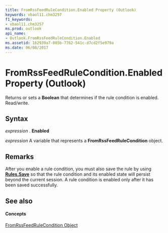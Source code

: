```yaml
---
title: FromRssFeedRuleCondition.Enabled Property (Outlook)
keywords: vbaol11.chm3257
f1_keywords:
- vbaol11.chm3257
ms.prod: outlook
api_name:
- Outlook.FromRssFeedRuleCondition.Enabled
ms.assetid: 162939a7-005b-7762-541c-d7cd2f5e979a
ms.date: 06/08/2017
---
```



# FromRssFeedRuleCondition.Enabled Property (Outlook)

Returns or sets a **Boolean** that determines if the rule condition is enabled. Read/write.


## Syntax

 _expression_ . **Enabled**

 _expression_ A variable that represents a **FromRssFeedRuleCondition** object.


## Remarks

After you enable a rule condition, you must also save the rule by using **[Rules.Save](rules-save-method-outlook.md)** so that the rule condition and its enabled state will persist beyond the current session. A rule condition is enabled only after it has been saved successfully.


## See also


#### Concepts


[FromRssFeedRuleCondition Object](fromrssfeedrulecondition-object-outlook.md)

